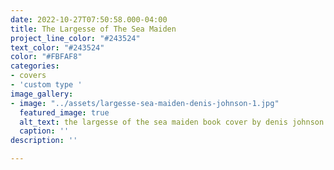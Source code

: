```yaml
---
date: 2022-10-27T07:50:58.000-04:00
title: The Largesse of The Sea Maiden
project_line_color: "#243524"
text_color: "#243524"
color: "#FBFAF8"
categories:
- covers
- 'custom type '
image_gallery:
- image: "../assets/largesse-sea-maiden-denis-johnson-1.jpg"
  featured_image: true
  alt_text: the largesse of the sea maiden book cover by denis johnson
  caption: ''
description: ''

---
```


